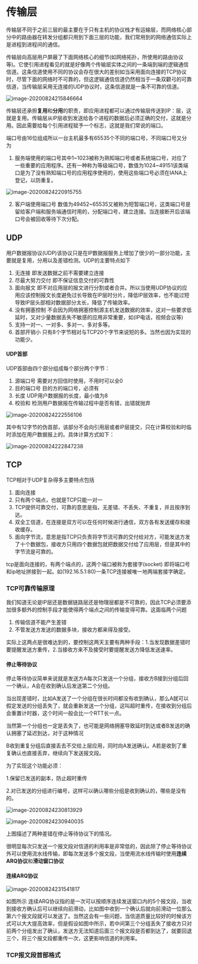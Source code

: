 # 传输层

传输层不同于之前三层的最主要在于只有主机的协议栈才有运输层，而网络核心部分中的路由器在转发分组都只用到下面三层的功能，我们常用到的网络通信实际上是进程到进程间的通信。

传输层向高层用户屏蔽了下面网络核心的细节(如网络拓扑，所使用的路由协议等)。它使引用进程看见的就是好像两个传输层实体之间的一条端到端的逻辑通信信道。这条信道使用不同的协议会存在很大的差别如当采用面向连接的TCP协议时，尽管下面的网络时不可靠的，但这逻辑通信信道仍然相当于一条双颧弓的可靠信道，当传输层采用无连接的UDP协议时，这条信道就是一条不可靠的信道。

![image-20200824215846664](D:\Note\img\常见的引用层对应的传输层协议.png)

传输层还承担**复用**和**分用**的职责，即应用进程都可以通过传输层传送到IP：层，这就是复用。传输层从IP层收到发送给各个进程的数据后必须正确的交付，这就是分用。因此需要给每个引用进程赋予一个标志，这就是我们常说的端口。

端口号由16位组成所以一台主机最多有65535个不同的端口号，不同端口号又分为

1. 服务端使用的端口号其中1~1023被称为熟知端口号或者系统端口号，对应了一些重要的应用程序。还有一种称为等级端口号，数值为1024~49151该类端口是为了没有熟知端口号的应用程序使用的，使用这些端口号必须在IANA上登记，以防重复。

![image-20200824220915755](D:\Note\img\熟知端口号.png)

2. 客户端使用端口号 数值为49452~65535又被称为短暂端口号，这类端口号是留给客户端和服务端通信时用的，分配端口号，建立连接。当连接断开后该端口号会被回收等待下次分配。

## UDP

用户数据报协议(UDP)该协议只是在IP数据报服务上增加了很少的一部分功能，主要就是复用，分用以及差错检测。UDP的主要特点如下

1. 无连接 即发送数据之前不需要建立连接
2. 尽最大努力交付 即不保证信息交付的可靠性
3. 面向报文 即不对应用层的报文进行分割或者合并。所以当使用UDP协议的应用应该控制报文长度避免过长导致在IP层时分片，降低IP层效率，也不能过短导致IP层头部相对数据部分太长，降低了传输效率。
4. 没有拥塞控制 不会因为网络拥塞控制源主机发送数据的效率，这对一些要求低延时，又对少量数据丢失不敏感的应用非常重要，如(IP电话，视频会议等)
5. 支持一对一、一对多、多对一、多对多等。
6. 首部开销小 只有8个字节相对与TCP20个字节来说短的多。当然也因为实现的功能少。

#### UDP首部

UDP首部由四个部分组成每个部分两个字节：

1. 源端口号 需要对方回信时使用，不用时可以全0
2. 目的端口号 目的方的端口号，必须有
3. 长度 UDP用户数据报的长度，最小值为8
4. 校验和 检测用户数据报在传输过程中是否有错，出错就抛弃

![image-20200824222556106](D:\Note\img\UDP头部.png)

其中有12字节的伪首部，该部分不会向引用层或者IP层提交，只在计算校验和时临时添加在用户数据报上的。具体计算方式如下：

![image-20200824222847238](D:\Note\img\UDP校验和计算.png)



## TCP

TCP相对于UDP复杂得多主要特点包括

1. 面向连接
2. 只有两个端点，也就是TCP只能一对一
3. TCP提供可靠交付，可靠的意思是指，无差错、不丢失、不重复，并且按序到达。
4. 双全工信道，在连接是双方可以在任何时候进行通信，双方各有发送缓存和接收缓存。
5. 面向字节流，意思是指TCP只负责将字节流可靠的交付给对方，可能发送方发了十个数据包，接收方只用四个数据包就把数据交付给了应用层，但是其中的字节流是可靠的。

tcp是面向连接的，有两个端点的，这两个端口被称为套接字(socket) 即将端口号和ip地址拼接到一起。如(192.16.5.1:80)一条TCP连接被唯一地两端套接字确定。

### TCP可靠传输原理

我们知道无论是IP层还是数据链路层还是物理层都是不可靠的，因此TCP必须要添加很多额外的控制手段才能使得两个端点之间的传输变得可靠。这面临两个问题

1. 传输信道不能产生差错
2. 不管发送方发送的数据多块，接收方都来得及接受。

实际上这两点是很难达到的，要控制这两天主要有两种手段：1.当发现数据差错时要提醒发送方重传，2.当接收方来不及接受时要提醒发送方降低发送速率。

#### 停止等待协议

停止等待协议简单来说就是发送方A每次只发送一个分组，接收方B接到分组后回一个确认，A会在收到确认后发送第二个分组。

当出现差错时，比如A发送了一个分组在很长时间都没有收到确认，那么A就可以假定发送的分组丢失了，就会重新发送一个分组，这叫超时重传，在接收到分组后会重置计时器，这个时间一般会比一个RTT长一点。

当然第一个分组也一定是丢失了，也可能是网络拥塞导致延时到达或者B发送的确认拥塞了延迟到达，对于这种情况

B收到重复分组后直接丢去不交给上层应用，同时向A发送确认。A若是收到了重复确认也直接丢弃，继续向下发送报文段。

为了实现这个功能必须：

1.保留已发送的副本，防止超时重传

2.对已发送的分组进行编号，这样可以确认哪些分组是收到确认的，哪些是没有的。



![image-20200824230813929](D:\Note\img\停止等待协议(1).png)

![image-20200824230940035](D:\Note\img\停止等待协议(2).png)

上图描述了两种差错在停止等待协议下的情况。

很明显每次只发送一个报文段对信道的利用率是非常低的，因此除了停止等待协议外可以使用流水线传输，即每次发送多个报文段，当使用流水线传输时使用**连续ARQ协议**和**滑动窗口协议**



#### 连续ARQ协议

![image-20200824231541817](D:\Note\img\连续ARQ协议.png)

如图所示 连续ARQ协议指的是一次可以按顺序连续发送窗口内的5个报文段，当收到接收方确认后可以继续向前滑动，比如图中收到一个确认后就向前滑动一位那么第六个报文段就可以发送了。当然这会有一些问题，当信道质量比较好的时候该方式可以大大提高效率，但是假设如图中所示，若中间第三个分组丢失了接收方只对前两个分组发出了确认，发送方无法知道后面三个报文段是否都到达了，就要回退三个，将三个报文段都重传一次，这更影响信道的利用率。

### TCP报文段首部格式